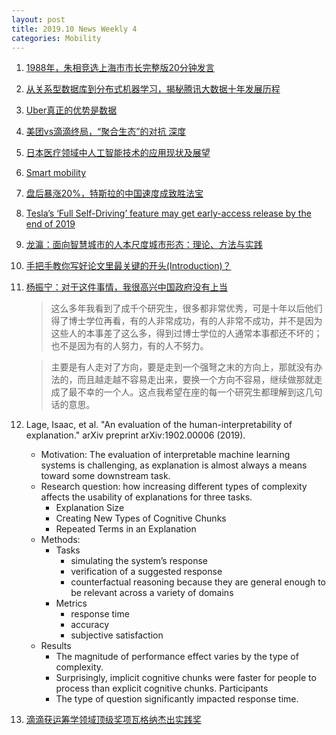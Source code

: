 ```yaml
---
layout: post
title: 2019.10 News Weekly 4
categories: Mobility
---
```


1. [1988年，朱相竞选上海市市长完整版20分钟发言](https://www.weibo.com/mygroups?gid=4106509946396913&wvr=6&leftnav=1)

2. [从关系型数据库到分布式机器学习，揭秘腾讯大数据十年发展历程](https://www.jiqizhixin.com/articles/2019-10-18-13)

3. [Uber真正的优势是数据](https://36kr.com/p/5258071)

4. [美团vs滴滴终局，“聚合生态”的对抗 深度](https://www.weibo.com/ttarticle/p/show?id=2309404429839716188163#_0)

5. [日本医疗领域中人工智能技术的应用现状及展望](https://www.jiqizhixin.com/documents/8305891b-4bd3-48d9-b467-1e2e64b87992)

6. [Smart mobility](https://www.researchgate.net/profile/Fatime_Hegyi/publication/336529607_Urban_mobility_in_transformation_demands_on_education_to_close_the_predicted_knowledge_gap/links/5da47bf892851c6b4bd40ee1/Urban-mobility-in-transformation-demands-on-education-to-close-the-predicted-knowledge-gap.pdf#page=26)

7. [盘后暴涨20%，特斯拉的中国速度成致胜法宝](https://36kr.com/p/5259009)

8. [Tesla’s ‘Full Self-Driving’ feature may get early-access release by the end of 2019](https://www.theverge.com/2019/10/23/20929529/tesla-full-self-driving-release-2019-beta)

9. [龙瀛：面向智慧城市的人本尺度城市形态：理论、方法与实践](https://www.jiqizhixin.com/articles/2019-10-24-4)

10. [手把手教你写好论文里最关键的开头(Introduction)？](https://zhuanlan.zhihu.com/p/29155607)

11. [杨振宁：对于这件事情，我很高兴中国政府没有上当](https://www.weibo.com/ttarticle/p/show?id=2309404399521684652380#_0)

    > 这么多年我看到了成千个研究生，很多都非常优秀，可是十年以后他们得了博士学位再看，有的人非常成功，有的人非常不成功，并不是因为这些人的本事差了这么多，得到过博士学位的人通常本事都还不坏的；也不是因为有的人努力，有的人不努力。

    > 主要是有人走对了方向，要是走到一个强弩之末的方向上，那就没有办法的，而且越走越不容易走出来，要换一个方向不容易，继续做那就走成了最不幸的一个人。这点我希望在座的每一个研究生都理解到这几句话的意思。

12. Lage, Isaac, et al. "An evaluation of the human-interpretability of explanation." arXiv preprint arXiv:1902.00006 (2019).

    - Motivation: The evaluation of interpretable machine learning systems is challenging, as explanation is almost always a means toward some downstream task.
    - Research question: how increasing different types of complexity affects the usability of explanations for three tasks.
        - Explanation Size
        - Creating New Types of Cognitive Chunks
        - Repeated Terms in an Explanation
    - Methods: 
        - Tasks
            - simulating the system’s response
            - verification of a suggested response
            - counterfactual reasoning because they are general enough to be relevant across a variety of domains
        - Metrics
            - response time
            - accuracy
            - subjective satisfaction
    - Results
        - The magnitude of performance effect varies by the type of complexity.
        - Surprisingly, implicit cognitive chunks were faster for people to process than explicit cognitive chunks. Participants
        - The type of question significantly impacted response time.

13. [滴滴获运筹学领域顶级奖项瓦格纳杰出实践奖](https://www.jiqizhixin.com/articles/2019-10-25-2)